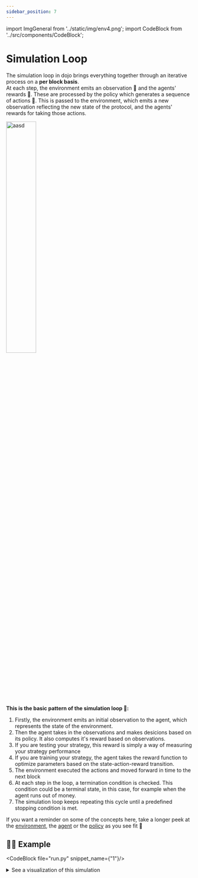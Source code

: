 ```yaml
---
sidebar_position: 7
---
```


import ImgGeneral from '../static/img/env4.png';
import CodeBlock from '../src/components/CodeBlock';

# Simulation Loop

The simulation loop in dojo brings everything together through an iterative process on a **per block basis**.  
At each step, the environment emits an observation 🔎 and the agents' rewards 🥇. These are processed by the policy which generates a sequence of actions 🕺. This is passed to the environment, which emits a new observation reflecting the new state of the protocol, and the agents' rewards for taking those actions.

<img src={ImgGeneral} alt="aasd" width="40%" />


**This is the basic pattern of the simulation loop 🔄:**

<!-- <details><summary> 1. <b>Resetting</b> the environment to its initial state and returning the initial observation </summary><p>

```python
print("hello world!")
```
</p></details> -->






1. Firstly, the environment emits an initial observation to the agent, which represents the state of the  environment.
2. Then the agent takes in the observations and makes desicions based on its policy. It also computes it's reward based on observations.
3. If you are testing your strategy, this reward is simply a way of measuring your strategy performance
4. If you are training your strategy, the agent takes the reward function to optimize parameters based on the state-action-reward transition.
5. The environment executed the actions and moved forward in time to the next block
6. At each step in the loop, a termination condition is checked. This condition could be a terminal state, in this case, for example when the agent runs out of money. 
7. The simulation loop keeps repeating this cycle until a predefined stopping condition is met. 




If you want a reminder on some of the concepts here, take a longer peek at the [environment](./environments/UniswapV3#show-me-the-code), the [agent](./Agents#creating-your-own-agent) or the [policy](./Policies#training) as you see fit 🙂


## 🧑‍💻 Example

<CodeBlock file="run.py" snippet_name={"1"}/>

<details><summary>See a visualization of this simulation</summary>
<p>
This is a screenshot of our upcoming live-simulation dashboard.
</p>

![](/img/simulation_full.png)

</details>
